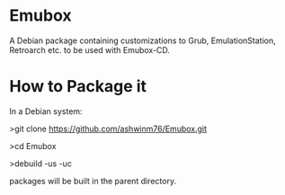 Emubox
======

A Debian package containing customizations to Grub, EmulationStation, Retroarch etc. to be used with Emubox-CD.


How to Package it
=================

In a Debian system:

\>git clone https://github.com/ashwinm76/Emubox.git

\>cd Emubox

\>debuild -us -uc

packages will be built in the parent directory.
